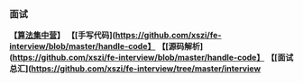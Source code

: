 ### 面试

<strong>【[算法集中营](https://github.com/xszi/fe-interview/tree/master/algorithm)】</strong>        <strong>【[手写代码](https://github.com/xszi/fe-interview/blob/master/handle-code】</strong>        <strong>【[源码解析](https://github.com/xszi/fe-interview/blob/master/handle-code】</strong>       <strong>【[面试总汇](https://github.com/xszi/fe-interview/tree/master/interview</strong>

